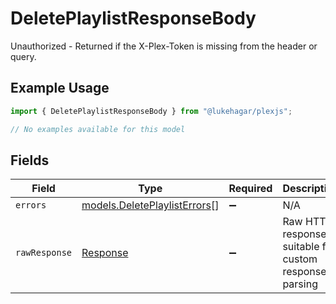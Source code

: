 # DeletePlaylistResponseBody

Unauthorized - Returned if the X-Plex-Token is missing from the header or query.

## Example Usage

```typescript
import { DeletePlaylistResponseBody } from "@lukehagar/plexjs";

// No examples available for this model
```

## Fields

| Field                                                                 | Type                                                                  | Required                                                              | Description                                                           |
| --------------------------------------------------------------------- | --------------------------------------------------------------------- | --------------------------------------------------------------------- | --------------------------------------------------------------------- |
| `errors`                                                              | [models.DeletePlaylistErrors](../models/deleteplaylisterrors.md)[]    | :heavy_minus_sign:                                                    | N/A                                                                   |
| `rawResponse`                                                         | [Response](https://developer.mozilla.org/en-US/docs/Web/API/Response) | :heavy_minus_sign:                                                    | Raw HTTP response; suitable for custom response parsing               |